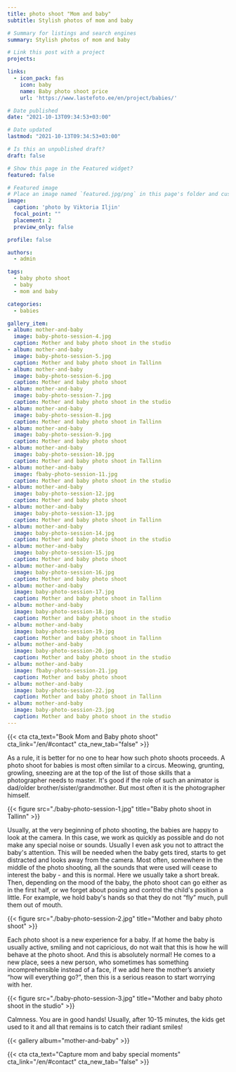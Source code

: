 ```yaml
---
title: photo shoot "Mom and baby"
subtitle: Stylish photos of mom and baby

# Summary for listings and search engines
summary: Stylish photos of mom and baby

# Link this post with a project
projects: 

links:
  - icon_pack: fas
    icon: baby
    name: Baby photo shoot price
    url: 'https://www.lastefoto.ee/en/project/babies/'

# Date published
date: "2021-10-13T09:34:53+03:00"

# Date updated
lastmod: "2021-10-13T09:34:53+03:00"

# Is this an unpublished draft?
draft: false

# Show this page in the Featured widget?
featured: false

# Featured image
# Place an image named `featured.jpg/png` in this page's folder and customize its options here.
image:
  caption: 'photo by Viktoria Iljin'
  focal_point: ""
  placement: 2
  preview_only: false

profile: false

authors:
  - admin

tags:
  - baby photo shoot
  - baby
  - mom and baby

categories:
  - babies

gallery_item:
- album: mother-and-baby
  image: baby-photo-session-4.jpg
  caption: Mother and baby photo shoot in the studio
- album: mother-and-baby
  image: baby-photo-session-5.jpg
  caption: Mother and baby photo shoot in Tallinn
- album: mother-and-baby
  image: baby-photo-session-6.jpg
  caption: Mother and baby photo shoot
- album: mother-and-baby
  image: baby-photo-session-7.jpg
  caption: Mother and baby photo shoot in the studio
- album: mother-and-baby
  image: baby-photo-session-8.jpg
  caption: Mother and baby photo shoot in Tallinn
- album: mother-and-baby
  image: baby-photo-session-9.jpg
  caption: Mother and baby photo shoot
- album: mother-and-baby
  image: baby-photo-session-10.jpg
  caption: Mother and baby photo shoot in Tallinn
- album: mother-and-baby
  image: fbaby-photo-session-11.jpg
  caption: Mother and baby photo shoot in the studio
- album: mother-and-baby
  image: baby-photo-session-12.jpg
  caption: Mother and baby photo shoot 
- album: mother-and-baby
  image: baby-photo-session-13.jpg
  caption: Mother and baby photo shoot in Tallinn
- album: mother-and-baby
  image: baby-photo-session-14.jpg
  caption: Mother and baby photo shoot in the studio
- album: mother-and-baby
  image: baby-photo-session-15.jpg
  caption: Mother and baby photo shoot
- album: mother-and-baby
  image: baby-photo-session-16.jpg
  caption: Mother and baby photo shoot
- album: mother-and-baby
  image: baby-photo-session-17.jpg
  caption: Mother and baby photo shoot in Tallinn
- album: mother-and-baby
  image: baby-photo-session-18.jpg
  caption: Mother and baby photo shoot in the studio
- album: mother-and-baby
  image: baby-photo-session-19.jpg
  caption: Mother and baby photo shoot in Tallinn
- album: mother-and-baby
  image: baby-photo-session-20.jpg
  caption: Mother and baby photo shoot in the studio
- album: mother-and-baby
  image: fbaby-photo-session-21.jpg
  caption: Mother and baby photo shoot
- album: mother-and-baby
  image: baby-photo-session-22.jpg
  caption: Mother and baby photo shoot in Tallinn
- album: mother-and-baby
  image: baby-photo-session-23.jpg
  caption: Mother and baby photo shoot in the studio
---
```

{{< cta cta_text="Book Mom and Baby photo shoot" cta_link="/en/#contact" cta_new_tab="false" >}}

As a rule, it is better for no one to hear how such photo shoots proceeds. A photo shoot for babies is most often similar to a circus. Meowing, grunting, growling, sneezing are at the top of the list of those skills that a photographer needs to master. It's good if the role of such an animator is dad/older brother/sister/grandmother. But most often it is the photographer himself.

{{< figure src="./baby-photo-session-1.jpg" title="Baby photo shoot in Tallinn" >}}

Usually, at the very beginning of photo shooting, the babies are happy to look at the camera. In this case, we work as quickly as possible and do not make any special noise or  sounds. Usually I even ask you not to attract the baby's attention. This will be needed when the baby gets tired, starts to get distracted and looks away from the camera.
Most often, somewhere in the middle of the photo shooting, all the sounds that were used will cease to interest the baby - and this is normal. Here we usually take a short break.
Then, depending on the mood of the baby, the photo shoot can go either as in the first half, or we forget about posing and control the child's position a little. For example, we hold baby's hands so that they do not “fly” much, pull them out of mouth.

{{< figure src="./baby-photo-session-2.jpg" title="Mother and baby photo shoot" >}}

Each photo shoot is a new experience for a baby. If at home the baby is usually active, smiling and not capricious, do not wait that this is how he will behave at the photo shoot. And this is absolutely normal! He comes to a new place, sees a new person, who sometimes has something incomprehensible instead of a face, if we add here the mother’s anxiety “how will everything go?”, then this is a serious reason to start worrying with her.

{{< figure src="./baby-photo-session-3.jpg" title="Mother and baby photo shoot in the studio" >}}

Calmness. You are in good hands! Usually, after 10-15 minutes, the kids get used to it and all that remains is to catch their radiant smiles!

{{< gallery album="mother-and-baby" >}}

{{< cta cta_text="Capture mom and baby special moments" cta_link="/en/#contact" cta_new_tab="false" >}}